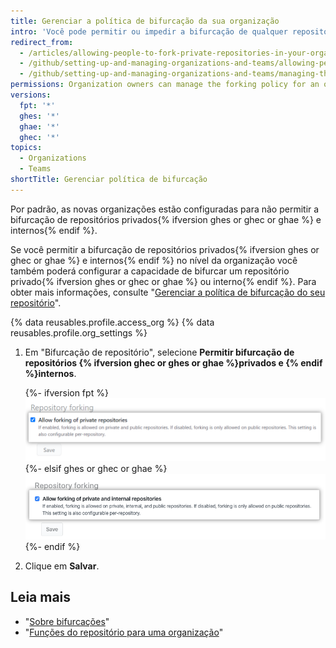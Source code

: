 ```yaml
---
title: Gerenciar a política de bifurcação da sua organização
intro: 'Você pode permitir ou impedir a bifurcação de qualquer repositório privado{% ifversion ghes or ghae or ghec %} e interno{% endif %} pertencente à sua organização.'
redirect_from:
  - /articles/allowing-people-to-fork-private-repositories-in-your-organization
  - /github/setting-up-and-managing-organizations-and-teams/allowing-people-to-fork-private-repositories-in-your-organization
  - /github/setting-up-and-managing-organizations-and-teams/managing-the-forking-policy-for-your-organization
permissions: Organization owners can manage the forking policy for an organization.
versions:
  fpt: '*'
  ghes: '*'
  ghae: '*'
  ghec: '*'
topics:
  - Organizations
  - Teams
shortTitle: Gerenciar política de bifurcação
---
```


Por padrão, as novas organizações estão configuradas para não permitir a bifurcação de repositórios privados{% ifversion ghes or ghec or ghae %} e internos{% endif %}.

Se você permitir a bifurcação de repositórios privados{% ifversion ghes or ghec or ghae %} e internos{% endif %} no nível da organização você também poderá configurar a capacidade de bifurcar um repositório privado{% ifversion ghes or ghec or ghae %} ou interno{% endif %}. Para obter mais informações, consulte "[Gerenciar a política de bifurcação do seu repositório](/github/administering-a-repository/managing-the-forking-policy-for-your-repository)".

{% data reusables.profile.access_org %}
{% data reusables.profile.org_settings %}
1. Em "Bifurcação de repositório", selecione **Permitir bifurcação de repositórios {% ifversion ghec or ghes or ghae %}privados e {% endif %}internos**.

   {%- ifversion fpt %}
   ![Caixa de seleção para permitir ou proibir a bifurcação na organização](/assets/images/help/repository/allow-disable-forking-fpt.png)
   {%- elsif ghes or ghec or ghae %}
   ![Caixa de seleção para permitir ou proibir a bifurcação na organização](/assets/images/help/repository/allow-disable-forking-organization.png)
   {%- endif %}
6. Clique em **Salvar**.

## Leia mais

- "[Sobre bifurcações](/pull-requests/collaborating-with-pull-requests/working-with-forks/about-forks)"
- "[Funções do repositório para uma organização](/organizations/managing-access-to-your-organizations-repositories/repository-roles-for-an-organization)"
